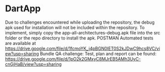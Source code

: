 # DartApp 
Due to challenges encountered while uploading the repository, the debug apk used for installation will not be included within the repository. To implement, simply copy the app-all-architectures-debug.apk file into the src folder or the repo directory to install the apk.
POSTMAN Automated tests are available at https://drive.google.com/file/d/1fcmoYK_j4pBGN0IET0S2kJDwC9hcs8VC/view?usp=sharing
Bundle QA challenge: Test, plan and report can be found: https://drive.google.com/file/d/1pO2k2GMxyC8MJrEB5AMh3UyC-cnGjHaB/view?usp=sharing

